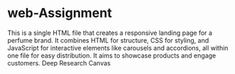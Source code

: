 # web-Assignment
This is a single HTML file that creates a responsive landing page for a perfume brand. It combines HTML for structure, CSS for styling, and JavaScript for interactive elements like carousels and accordions, all within one file for easy distribution. It aims to showcase products and engage customers.             Deep Research  Canvas
